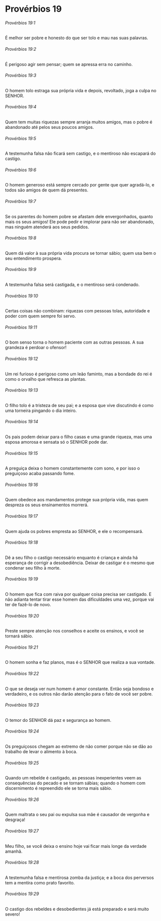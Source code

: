# Provérbios 19

###### Provérbios 19:1

É melhor ser pobre e honesto do que ser tolo e mau nas suas palavras.

###### Provérbios 19:2

É perigoso agir sem pensar; quem se apressa erra no caminho.

###### Provérbios 19:3

O homem tolo estraga sua própria vida e depois, revoltado, joga a culpa no SENHOR.

###### Provérbios 19:4

Quem tem muitas riquezas sempre arranja muitos amigos, mas o pobre é abandonado até pelos seus poucos amigos.

###### Provérbios 19:5

A testemunha falsa não ficará sem castigo, e o mentiroso não escapará do castigo.

###### Provérbios 19:6

O homem generoso está sempre cercado por gente que quer agradá-lo, e todos são amigos de quem dá presentes.

###### Provérbios 19:7

Se os parentes do homem pobre se afastam dele envergonhados, quanto mais os seus amigos! Ele pode pedir e implorar para não ser abandonado, mas ninguém atenderá aos seus pedidos.

###### Provérbios 19:8

Quem dá valor à sua própria vida procura se tornar sábio; quem usa bem o seu entendimento prospera.

###### Provérbios 19:9

A testemunha falsa será castigada, e o mentiroso será condenado.

###### Provérbios 19:10

Certas coisas não combinam: riquezas com pessoas tolas, autoridade e poder com quem sempre foi servo.

###### Provérbios 19:11

O bom senso torna o homem paciente com as outras pessoas. A sua grandeza é perdoar o ofensor!

###### Provérbios 19:12

Um rei furioso é perigoso como um leão faminto, mas a bondade do rei é como o orvalho que refresca as plantas.

###### Provérbios 19:13

O filho tolo é a tristeza de seu pai; e a esposa que vive discutindo é como uma torneira pingando o dia inteiro.

###### Provérbios 19:14

Os pais podem deixar para o filho casas e uma grande riqueza, mas uma esposa amorosa e sensata só o SENHOR pode dar.

###### Provérbios 19:15

A preguiça deixa o homem constantemente com sono, e por isso o preguiçoso acaba passando fome.

###### Provérbios 19:16

Quem obedece aos mandamentos protege sua própria vida, mas quem despreza os seus ensinamentos morrerá.

###### Provérbios 19:17

Quem ajuda os pobres empresta ao SENHOR, e ele o recompensará.

###### Provérbios 19:18

Dê a seu filho o castigo necessário enquanto é criança e ainda há esperança de corrigir a desobediência. Deixar de castigar é o mesmo que condenar seu filho à morte.

###### Provérbios 19:19

O homem que fica com raiva por qualquer coisa precisa ser castigado. E não adianta tentar tirar esse homem das dificuldades uma vez, porque vai ter de fazê-lo de novo.

###### Provérbios 19:20

Preste sempre atenção nos conselhos e aceite os ensinos, e você se tornará sábio.

###### Provérbios 19:21

O homem sonha e faz planos, mas é o SENHOR que realiza a sua vontade.

###### Provérbios 19:22

O que se deseja ver num homem é amor constante. Então seja bondoso e verdadeiro, e os outros não darão atenção para o fato de você ser pobre.

###### Provérbios 19:23

O temor do SENHOR dá paz e segurança ao homem.

###### Provérbios 19:24

Os preguiçosos chegam ao extremo de não comer porque não se dão ao trabalho de levar o alimento à boca.

###### Provérbios 19:25

Quando um rebelde é castigado, as pessoas inexperientes veem as consequências do pecado e se tornam sábias; quando o homem com discernimento é repreendido ele se torna mais sábio.

###### Provérbios 19:26

Quem maltrata o seu pai ou expulsa sua mãe é causador de vergonha e desgraça!

###### Provérbios 19:27

Meu filho, se você deixa o ensino hoje vai ficar mais longe da verdade amanhã.

###### Provérbios 19:28

A testemunha falsa e mentirosa zomba da justiça; e a boca dos perversos tem a mentira como prato favorito.

###### Provérbios 19:29

O castigo dos rebeldes e desobedientes já está preparado e será muito severo!

